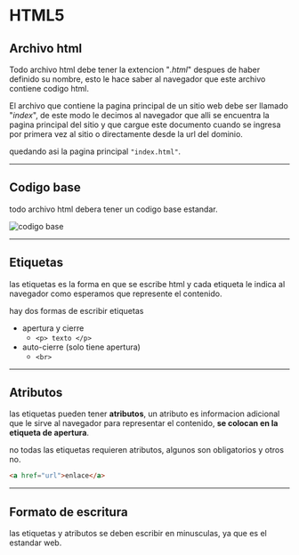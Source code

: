 # HTML5

## Archivo html
Todo archivo html debe tener la extencion "*.html*" despues de haber definido su nombre, esto le hace saber al navegador que este archivo contiene codigo html.

El archivo que contiene la pagina principal de un sitio web debe ser llamado "*index*", de este modo le decimos al navegador que alli se encuentra la pagina principal del sitio y que cargue este documento cuando se ingresa por primera vez al sitio o directamente desde la url del dominio.

quedando asi la pagina principal `"index.html"`.

---

## Codigo base
todo archivo html debera tener un codigo base estandar.

![codigo base](https://i.ibb.co/sqWsHR4/codigo-base.png)

---

## Etiquetas
las etiquetas es la forma en que se escribe html y cada etiqueta le indica al navegador como esperamos que represente el contenido.

hay dos formas de escribir etiquetas
* apertura y cierre
  * `<p> texto </p>`
* auto-cierre (solo tiene apertura)
  * `<br>`

---

## Atributos
las etiquetas pueden tener **atributos**, un atributo es informacion adicional que le sirve al navegador para representar el contenido, **se colocan en la etiqueta de apertura**.

no todas las etiquetas requieren atributos, algunos son obligatorios y otros no.

```html
<a href="url">enlace</a>
```

---

## Formato de escritura
las etiquetas y atributos se deben escribir en minusculas, ya que es el estandar web.